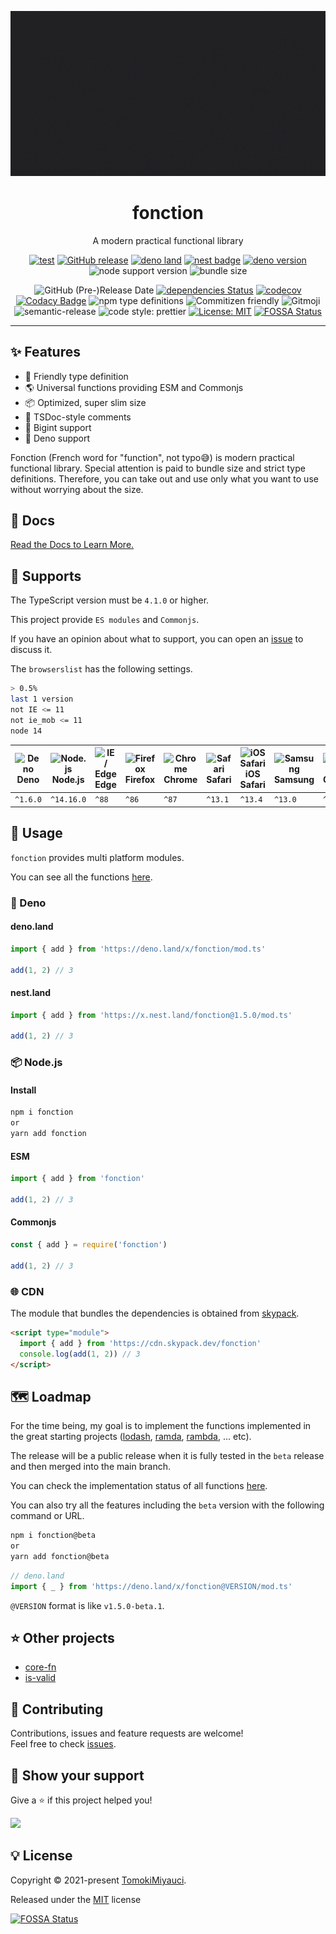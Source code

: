 <p align="center">
  <img alt="logo image" src="docs/public/icon.gif"  />
  <h1 align="center">fonction</h1>
</p>

<p align="center">
 A modern practical functional library
</p>

<div align="center">

[![test](https://github.com/TomokiMiyauci/fonction/actions/workflows/test.yml/badge.svg)](https://github.com/TomokiMiyauci/fonction/actions/workflows/test.yml)
[![GitHub release](https://img.shields.io/github/release/TomokiMiyauci/fonction.svg)](https://github.com/TomokiMiyauci/fonction/releases)
[![deno land](http://img.shields.io/badge/available%20on-deno.land/x-lightgrey.svg?logo=deno&labelColor=black)](https://deno.land/x/fonction)
[![nest badge](https://nest.land/badge.svg)](https://nest.land/package/fonction)
[![deno version](https://img.shields.io/badge/deno-^1.6.0-lightgrey?logo=deno)](https://github.com/denoland/deno)
![node support version](https://img.shields.io/badge/node-%5E14.16.0-yellow)
![bundle size](https://img.shields.io/bundlephobia/min/fonction)

![GitHub (Pre-)Release Date](https://img.shields.io/github/release-date-pre/TomokiMiyauci/fonction)
[![dependencies Status](https://status.david-dm.org/gh/TomokiMiyauci/fonction.svg)](https://david-dm.org/TomokiMiyauci/fonction)
[![codecov](https://codecov.io/gh/TomokiMiyauci/fonction/branch/main/graph/badge.svg?token=SPAi5Pv2wd)](https://codecov.io/gh/TomokiMiyauci/fonction)
[![Codacy Badge](https://app.codacy.com/project/badge/Grade/f43b1c317e11445399d85ce6efc06504)](https://www.codacy.com/gh/TomokiMiyauci/fonction/dashboard?utm_source=github.com&utm_medium=referral&utm_content=TomokiMiyauci/fonction&utm_campaign=Badge_Grade)
![npm type definitions](https://img.shields.io/npm/types/arithmetic4)
![Commitizen friendly](https://img.shields.io/badge/commitizen-friendly-brightgreen.svg)
![Gitmoji](https://img.shields.io/badge/gitmoji-%20😜%20😍-FFDD67.svg?style=flat)
![semantic-release](https://img.shields.io/badge/%20%20%F0%9F%93%A6%F0%9F%9A%80-semantic--release-e10079.svg)
![code style: prettier](https://img.shields.io/badge/code_style-prettier-ff69b4.svg)
[![License: MIT](https://img.shields.io/badge/License-MIT-yellow.svg)](./LICENSE)
[![FOSSA Status](https://app.fossa.com/api/projects/custom%2B26231%2Fgithub.com%2FTomokiMiyauci%2Ffonction.svg?type=small)](https://app.fossa.com/projects/custom%2B26231%2Fgithub.com%2FTomokiMiyauci%2Ffonction?ref=badge_small)

</div>

---

## :sparkles: Features

- :green_heart: Friendly type definition
- :earth_americas: Universal functions providing ESM and Commonjs
- :package: Optimized, super slim size
- :page_facing_up: TSDoc-style comments
- :1234: Bigint support
- 🦕 Deno support

Fonction (French word for "function", not typo:sweat_smile:) is modern practical functional library.
Special attention is paid to bundle size and strict type definitions. Therefore, you can take out and use only what you want to use without worrying about the size.

## :memo: Docs

[Read the Docs to Learn More.](https://tomokimiyauci.github.io/fonction/)

## :green_heart: Supports

The TypeScript version must be `4.1.0` or higher.

This project provide `ES modules` and `Commonjs`.

If you have an opinion about what to support, you can open an [issue](https://github.com/TomokiMiyauci/fonction/issues) to discuss it.

The `browserslist` has the following settings.

```bash
> 0.5%
last 1 version
not IE <= 11
not ie_mob <= 11
node 14
```

| <img width="30px" height="30px" alt="Deno" src="https://res.cloudinary.com/dz3vsv9pg/image/upload/v1620998361/logos/deno.svg"></br>Deno | <img width="24px" height="24px" alt="Node.js" src="https://res.cloudinary.com/dz3vsv9pg/image/upload/v1620998361/logos/nodejs.svg"></br>Node.js | <img width="24px" height="24px" alt="IE / Edge" src="https://raw.githubusercontent.com/alrra/browser-logos/master/src/edge/edge_48x48.png"></br>Edge | <img src="https://raw.githubusercontent.com/alrra/browser-logos/master/src/firefox/firefox_48x48.png" alt="Firefox" width="24px" height="24px" /></br>Firefox | <img src="https://raw.githubusercontent.com/alrra/browser-logos/master/src/chrome/chrome_48x48.png" alt="Chrome" width="24px" height="24px" /></br>Chrome | <img src="https://raw.githubusercontent.com/alrra/browser-logos/master/src/safari/safari_48x48.png" alt="Safari" width="24px" height="24px" /></br>Safari | <img src="https://raw.githubusercontent.com/alrra/browser-logos/master/src/safari-ios/safari-ios_48x48.png" alt="iOS Safari" width="24px" height="24px" /></br>iOS Safari | <img src="https://raw.githubusercontent.com/alrra/browser-logos/master/src/samsung-internet/samsung-internet_48x48.png" alt="Samsung" width="24px" height="24px" /></br>Samsung | <img src="https://raw.githubusercontent.com/alrra/browser-logos/master/src/opera/opera_48x48.png" alt="Opera" width="24px" height="24px" /></br>Opera |
| --------------------------------------------------------------------------------------------------------------------------------------- | ----------------------------------------------------------------------------------------------------------------------------------------------- | ---------------------------------------------------------------------------------------------------------------------------------------------------- | ------------------------------------------------------------------------------------------------------------------------------------------------------------- | --------------------------------------------------------------------------------------------------------------------------------------------------------- | --------------------------------------------------------------------------------------------------------------------------------------------------------- | ------------------------------------------------------------------------------------------------------------------------------------------------------------------------- | ------------------------------------------------------------------------------------------------------------------------------------------------------------------------------- | ----------------------------------------------------------------------------------------------------------------------------------------------------- |
| `^1.6.0`                                                                                                                                | `^14.16.0`                                                                                                                                      | `^88`                                                                                                                                                | `^86`                                                                                                                                                         | `^87`                                                                                                                                                     | `^13.1`                                                                                                                                                   | `^13.4`                                                                                                                                                                   | `^13.0`                                                                                                                                                                         | `^73`                                                                                                                                                 |

## :dizzy: Usage

`fonction` provides multi platform modules.

You can see all the functions [here](https://tomokimiyauci.github.io/fonction/api/).

### 🦕 Deno

#### deno.land

```ts
import { add } from 'https://deno.land/x/fonction/mod.ts'

add(1, 2) // 3
```

#### nest.land

```ts
import { add } from 'https://x.nest.land/fonction@1.5.0/mod.ts'

add(1, 2) // 3
```

### :package: Node.js

#### Install

```bash
npm i fonction
or
yarn add fonction
```

#### ESM

```ts
import { add } from 'fonction'

add(1, 2) // 3
```

#### Commonjs

```ts
const { add } = require('fonction')

add(1, 2) // 3
```

### :globe_with_meridians: CDN

The module that bundles the dependencies is obtained from [skypack](https://www.skypack.dev/view/fonction).

```html
<script type="module">
  import { add } from 'https://cdn.skypack.dev/fonction'
  console.log(add(1, 2)) // 3
</script>
```

## :world_map: Loadmap

For the time being, my goal is to implement the functions implemented in the great starting projects ([lodash](https://github.com/lodash/lodash), [ramda](https://github.com/ramda/ramda), [rambda](https://github.com/ramda/ramda), ... etc).

The release will be a public release when it is fully tested in the `beta` release and then merged into the main branch.

You can check the implementation status of all functions [here](https://tomokimiyauci.github.io/fonction/api/).

You can also try all the features including the `beta` version with the following command or URL.

```bash
npm i fonction@beta
or
yarn add fonction@beta
```

```ts
// deno.land
import { _ } from 'https://deno.land/x/fonction@VERSION/mod.ts'
```

`@VERSION` format is like `v1.5.0-beta.1`.

## :star: Other projects

- [core-fn](https://github.com/TomokiMiyauci/core-fn)
- [is-valid](https://github.com/TomokiMiyauci/is-valid)

## :handshake: Contributing

Contributions, issues and feature requests are welcome!<br />Feel free to check [issues](https://github.com/TomokiMiyauci/fonction/issues).

## :seedling: Show your support

Give a ⭐️ if this project helped you!

<a href="https://www.patreon.com/tomoki_miyauci">
  <img src="https://c5.patreon.com/external/logo/become_a_patron_button@2x.png" width="160">
</a>

## :bulb: License

Copyright © 2021-present [TomokiMiyauci](https://github.com/TomokiMiyauci).

Released under the [MIT](./LICENSE) license

[![FOSSA Status](https://app.fossa.com/api/projects/custom%2B26231%2Fgithub.com%2FTomokiMiyauci%2Ffonction.svg?type=large)](https://app.fossa.com/projects/custom%2B26231%2Fgithub.com%2FTomokiMiyauci%2Ffonction?ref=badge_large)
